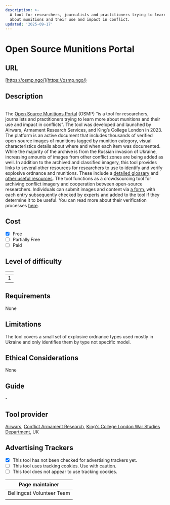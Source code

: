 ```yaml
---
description: >-
  A tool for researchers, journalists and practitioners trying to learn more
  about munitions and their use and impact in conflict.
updated: '2025-09-17'
---
```


# Open Source Munitions Portal

## URL

[https://osmp.ngo/](https://osmp.ngo/)

## Description

\
The [Open Source Munitions Portal](https://osmp.airwars.org/) (OSMP) “is a tool for researchers, journalists and practitioners trying to learn more about munitions and their use and impact in conflicts”. The tool was developed and launched by Airwars, Armament Research Services, and King’s College London in 2023. The platform is an active document that includes  thousands of verified open-source images of munitions tagged by munition category, visual characteristics details about where and when each item was documented. While the majority of the archive is from the Russian invasion of Ukraine, increasing amounts of images from other conflict zones are being added as well. In addition to the archived and classified imagery, this tool provides links to several other resources for researchers to use to identify and verify explosive ordnance and munitions. These include a [detailed glossary](https://osmp.ngo/resources/glossary/) and [other useful resources](https://osmp.ngo/resources/). The tool functions as a crowdsourcing tool for archiving conflict imagery and cooperation between open-source researchers. Individuals can submit images and content via [a form,](https://docs.google.com/forms/d/e/1FAIpQLSc27fdYPQEvV6lKHwEpddw4nZdU1YD0GOIvXRBKimIh35g0RA/viewform?usp=send_form) with each entry subsequently checked by experts and added to the tool if they determine it to be useful. You can read more about their verification processes [here](https://osmp.ngo/about/).&#x20;

## Cost

* [x] Free
* [ ] Partially Free
* [ ] Paid

## Level of difficulty

<table><thead><tr><th data-type="rating" data-max="5"></th></tr></thead><tbody><tr><td>1</td></tr></tbody></table>

## Requirements

None

## Limitations

The tool covers a small set of explosive ordnance types used mostly in Ukraine and only identifies them by type not specific model.&#x20;

## Ethical Considerations

None

## Guide

\-

## Tool provider

[Airwars](https://airwars.org/), [Conflict Armament Research](https://www.conflictarm.com/), [King's College London War Studies Department](https://www.kcl.ac.uk/warstudies), UK

## Advertising Trackers

* [x] This tool has not been checked for advertising trackers yet.
* [ ] This tool uses tracking cookies. Use with caution.
* [ ] This tool does not appear to use tracking cookies.

| Page maintainer           |
| ------------------------- |
| Bellingcat Volunteer Team |
|                           |

